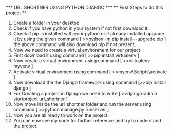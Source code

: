 *** URL SHORTNER USING PYTHON DJANGO ***
** First Steps to do this project ** 
1. Create a folder in your desktop <Django>
2. Check if you have python in your system if not first download it.
3. Check if pip is installed with your python or if already installed upgrade it by using the given command [ >>python -m pip install --upgrade pip ]
   the above command will also download pip if not present.
4. Now we need to create a virtual environment for our project
5. First download it using command [ >>pip install virtualenv ]
6. Now create a virtual environment using command [ >>virtualenv myvenv ]
7. Activate virtual environment using command [ >>myenv\Scripts\activate ]
8. Now download the the Django framework using command [>>pip install django ]
10. For Creating a project in Django we need to write [ >>django-admin startproject url_shortner ]
11. Now move inside the url_shortner folder and run the server using command [ >>python manage.py runserver ]
12. Now you are all ready to work on the project.
13. You can now see my code for further reference and try to understand the project.
